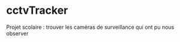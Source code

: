 cctvTracker
===========

Projet scolaire : trouver les caméras de surveillance qui ont pu nous observer
